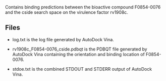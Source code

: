 Contains binding predictions between the bioactive compound F0854-0076 and the cside search space on the virulence factor rv1908c.

## Files

- log.txt is the log file generated by AutoDock Vina.

- rv1908c_F0854-0076_cside.pdbqt is the PDBQT file generated by AutoDock Vina containing the orientation and binding location of F0854-0076.

- stdoe.txt is the combined STDOUT and STDERR output of AutoDock Vina.

